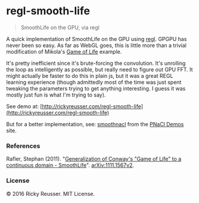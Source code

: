 # regl-smooth-life

> SmoothLife on the GPU, via regl

A quick implementation of SmoothLife on the GPU using [regl](https://github.com/mikolalysenko/regl). GPGPU has never been so easy. As far as WebGL goes, this is little more than a trivial modification of Mikola's [Game of Life](https://github.com/mikolalysenko/regl/blob/gh-pages/example/life.js) example.

It's pretty inefficient since it's brute-forcing the convolution. It's unrolling the loop as intelligently as possible, but really need to figure out GPU FFT. It might actually be faster to do this in plain js, but it was a great REGL learning experience (though admittedly most of the time was just spent tweaking the parameters trying to get anything interesting. I guess it was mostly just fun is what I'm trying to say).

See demo at: [http://rickyreusser.com/regl-smooth-life](http://rickyreusser.com/regl-smooth-life)

But for a better implementation, see: [smoothnacl](https://github.com/binji/smoothnacl/) from the [PNaCl Demos](https://gonativeclient.appspot.com/demo) site.

### References

Rafler, Stephan (2011). "[Generalization of Conway's "Game of Life" to a continuous domain - SmoothLife](http://arxiv.org/abs/1111.1567)". [arXiv:1111.1567v2](http://arxiv.org/abs/1111.1567).

### License

&copy; 2016 Ricky Reusser. MIT License.
